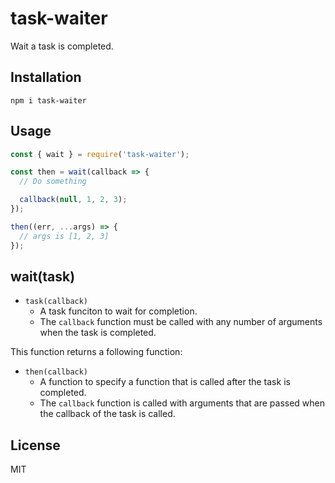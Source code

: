 # task-waiter

Wait a task is completed.

## Installation

```
npm i task-waiter
```

## Usage

``` javascript
const { wait } = require('task-waiter');

const then = wait(callback => {
  // Do something

  callback(null, 1, 2, 3);
});

then((err, ...args) => {
  // args is [1, 2, 3]
});
```

## wait(task)

- `task(callback)`
    - A task funciton to wait for completion.
    - The `callback` function must be called with any number of arguments when the task is completed.

This function returns a following function:

- `then(callback)`
    - A function to specify a function that is called after the task is completed.
    - The `callback` function is called with arguments that are passed when the callback of the task is called.

## License

MIT
